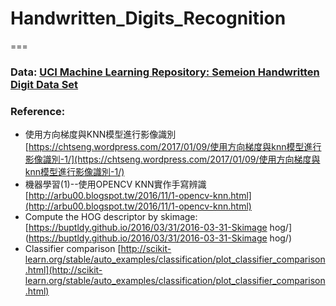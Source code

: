 # Handwritten_Digits_Recognition
===

### Data: [UCI Machine Learning Repository: Semeion Handwritten Digit Data Set](https://archive.ics.uci.edu/ml/datasets/semeion+handwritten+digit)
### Reference:
- 使用方向梯度與KNN模型進行影像識別 [https://chtseng.wordpress.com/2017/01/09/使用方向梯度與knn模型進行影像識別-1/](https://chtseng.wordpress.com/2017/01/09/使用方向梯度與knn模型進行影像識別-1/)
- 機器學習(1)--使用OPENCV KNN實作手寫辨識 [http://arbu00.blogspot.tw/2016/11/1-opencv-knn.html](http://arbu00.blogspot.tw/2016/11/1-opencv-knn.html)
- Compute the HOG descriptor by skimage: [https://buptldy.github.io/2016/03/31/2016-03-31-Skimage hog/](https://buptldy.github.io/2016/03/31/2016-03-31-Skimage hog/)
- Classifier comparison [http://scikit-learn.org/stable/auto_examples/classification/plot_classifier_comparison.html](http://scikit-learn.org/stable/auto_examples/classification/plot_classifier_comparison.html)